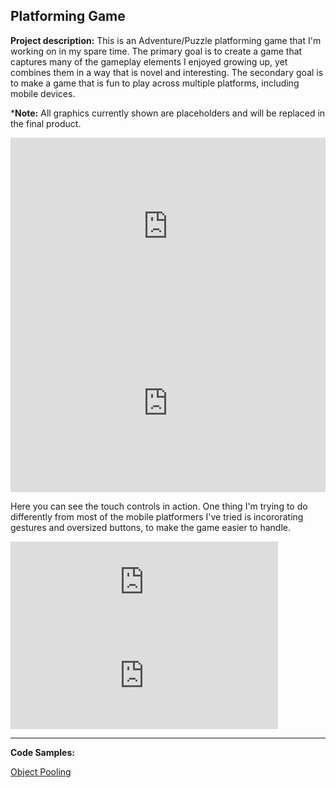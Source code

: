 ## Platforming Game

**Project description:** This is an Adventure/Puzzle platforming game that I'm working on in my spare time.  The primary goal is to create a game that captures many of the gameplay elements I enjoyed growing up, yet combines them in a way that is novel and interesting.  The secondary goal is to make a game that is fun to play across multiple platforms, including mobile devices.

\***Note:** All graphics currently shown are placeholders and will be replaced in the final product.

<div style="position:relative;padding-bottom:56.25%;">
  <iframe style="width:100%;height:100%;position:absolute;left:0px;top:0px;"
          frameborder="0"
          width="100%"
          height="100%" 
          allowfullscreen
          allow="accelerometer; autoplay; clipboard-write; encrypted-media; gyroscope; picture-in-picture"
          src="https://www.youtube.com/embed/NU0tc5cHtno">
  </iframe>
</div>

<div style="position:relative;padding-bottom:56.25%;">
  <iframe style="width:100%;height:100%;position:absolute;left:0px;top:0px;"
          frameborder="0"
          width="100%"
          height="100%" 
          allowfullscreen
          allow="accelerometer; autoplay; clipboard-write; encrypted-media; gyroscope; picture-in-picture"
          src="https://www.youtube.com/embed/Ur-cxzar9uk">
  </iframe>
</div>


Here you can see the touch controls in action.  One thing I'm trying to do differently from most of the mobile platformers I've tried is incororating gestures and oversized buttons, to make the game easier to handle.


<iframe width="85%" src="https://www.youtube.com/embed/NU0tc5cHtno" frameborder="0" allow="accelerometer; autoplay; clipboard-write; encrypted-media; gyroscope; picture-in-picture" allowfullscreen></iframe>

<iframe width="85%" src="https://www.youtube.com/embed/Ur-cxzar9uk" frameborder="0" allow="accelerometer; autoplay; clipboard-write; encrypted-media; gyroscope; picture-in-picture" allowfullscreen></iframe>

---

**Code Samples:**

[Object Pooling](codeSamples/objectPool)
